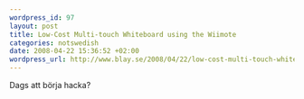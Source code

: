 ```yaml
--- 
wordpress_id: 97 
layout: post
title: Low-Cost Multi-touch Whiteboard using the Wiimote 
categories: notswedish
date: 2008-04-22 15:36:52 +02:00 
wordpress_url: http://www.blay.se/2008/04/22/low-cost-multi-touch-whiteboard-using-the-wiimote/
---
```



Dags att börja hacka? 
